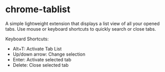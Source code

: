 # chrome-tablist

A simple lightweight extension that displays a list view of all your opened tabs. Use mouse or keyboard shortcuts to quickly search or close tabs.

Keyboard Shortcuts:
* Alt+T: Activate Tab List
* Up/down arrow: Change selection
* Enter: Activate selected tab
* Delete: Close selected tab